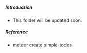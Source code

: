##### Introduction
- This folder will be updated soon. 

##### Reference
- meteor create simple-todos